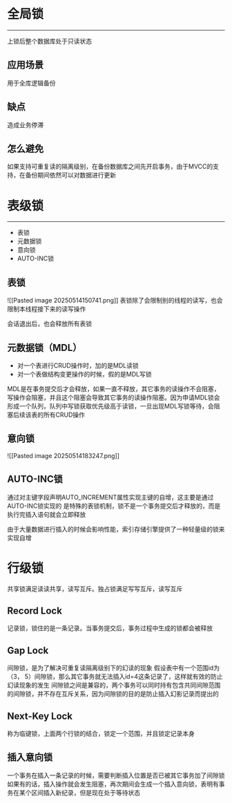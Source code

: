 # 全局锁
****
上锁后整个数据库处于只读状态
## 应用场景
用于全库逻辑备份
## 缺点
造成业务停滞

## 怎么避免
如果支持可重复读的隔离级别，在备份数据库之间先开启事务，由于MVCC的支持，在备份期间依然可以对数据进行更新

# 表级锁
****
- 表锁
- 元数据锁
- 意向锁
- AUTO-INC锁
## 表锁
![[Pasted image 20250514150741.png]]
表锁除了会限制别的线程的读写，也会限制本线程接下来的读写操作

会话退出后，也会释放所有表锁

## 元数据锁（MDL）
- 对一个表进行CRUD操作时，加的是MDL读锁
- 对一个表做结构变更操作的时候，假的是MDL写锁

MDL是在事务提交后才会释放，如果一直不释放，其它事务的读操作不会阻塞，写操作会阻塞，并且这个阻塞会导致其它事务的读操作阻塞。因为申请MDL锁会形成一个队列，队列中写锁获取优先级高于读锁，一旦出现MDL写锁等待，会阻塞后续该表的所有CRUD操作

## 意向锁
![[Pasted image 20250514183247.png]]
## AUTO-INC锁
通过对主键字段声明AUTO_INCREMENT属性实现主键的自增，这主要是通过AUTO-INC锁实现的
是特殊的表锁机制，锁不是一个事务提交后才释放的，而是执行完插入语句就会立即释放

由于大量数据进行插入的时候会影响性能，索引存储引擎提供了一种轻量级的锁来实现自增

# 行级锁
共享锁满足读读共享，读写互斥。独占锁满足写写互斥，读写互斥
## Record Lock
记录锁，锁住的是一条记录。当事务提交后，事务过程中生成的锁都会被释放

## Gap Lock
间隙锁，是为了解决可重复读隔离级别下的幻读的现象
假设表中有一个范围id为（3， 5）间隙锁，那么其它事务就无法插入id=4这条记录了，这样就有效的防止幻读现象的发生
间隙锁之间是兼容的，两个事务可以同时持有包含共同间隙范围的间隙锁，并不存在互斥关系，因为间隙锁的目的是防止插入幻影记录而提出的

## Next-Key Lock
称为临键锁，上面两个行锁的结合，锁定一个范围，并且锁定记录本身

## 插入意向锁
一个事务在插入一条记录的时候，需要判断插入位置是否已被其它事务加了间隙锁
如果有的话，插入操作就会发生阻塞，再次期间会生成一个插入意向锁，表明有事务在某个区间插入新纪录，但是现在处于等待状态
